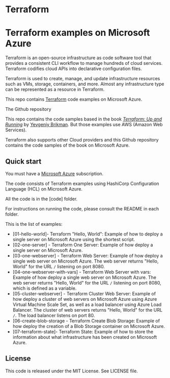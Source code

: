 # Terraform
# Terraform examples on Microsoft Azure

Terraform is an open-source infrastructure as code software tool that provides a consistent CLI workflow to manage hundreds of cloud services. Terraform codifies cloud APIs into declarative configuration files.

Terraform is used to create, manage, and update infrastructure resources such as VMs, storage, containers, and more. Almost any infrastructure type can be represented as a resource in Terraform.

This repo contains [Terraform](https://www.terraform.io/) code examples on Microsoft Azure.

The Github repository

This repo contains the code samples based in the book *[Terraform: Up and Running](http://www.terraformupandrunning.com)* by [Yevgeniy Brikman](http://www.ybrikman.com). But those examples use AWS (Amazon Web Services).

Terraform also supports other Cloud providers and this Github repository contains the code samples of the book on Microsoft Azure.

## Quick start

You must have a [Microsoft Azure](https://azure.microsoft.com/) subscription.

The code consists of Terraform examples using HashiCorp Configuration Language (HCL) on Microsoft Azure.

All the code is in the [code] folder.

For instructions on running the code, please consult the README in each folder.

This is the list of examples:

* [01-hello-world]- Terraform "Hello, World": Example of how to deploy a single server on Microsoft Azure using the shortest script.
* [02-one-server] - Terraform One Server: Example of how deploy a single server on Microsoft Azure.
* [03-one-webserver] - Terraform Web Server: Example of how deploy a single web server on Microsoft Azure. The web server returns "Hello, World" for the URL `/` listening on port 8080.
* [04-one-webserver-with-vars] - Terraform Web Server with vars: Example of how deploy a single web server on Microsoft Azure. The web server returns "Hello, World" for the URL `/` listening on port 8080, which is defined as a variable.
* [05-cluster-webserver] - Terraform Cluster Web Server: Example of how deploy a cluster of web servers on Microsoft Azure using Azure Virtual Machine Scale Set, as well as a load balancer using Azure Load Balancer. The cluster of web servers returns "Hello, World" for the URL `/`. The load balancer listens on port 80.
* [06-create-blob-storage - Terraform Create Blob Storage: Example of how deploy the creation of a Blob Storage container on Microsoft Azure.
* [07-terraform-state]- Terraform State: Example of how to store the information about what infrastructure has been created on Microsoft Azure.

## License

This code is released under the MIT License. See LICENSE file.

